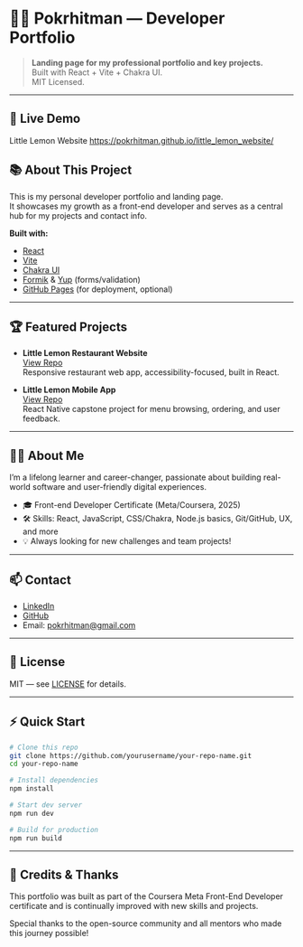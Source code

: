 # 🧑‍💻 Pokrhitman — Developer Portfolio

> **Landing page for my professional portfolio and key projects.**  
> Built with React + Vite + Chakra UI.  
> MIT Licensed.

---

## 🚀 Live Demo

Little Lemon Website
https://pokrhitman.github.io/little_lemon_website/

## 📚 About This Project

This is my personal developer portfolio and landing page.  
It showcases my growth as a front-end developer and serves as a central hub for my projects and contact info.

**Built with:**
- [React](https://react.dev/)
- [Vite](https://vitejs.dev/)
- [Chakra UI](https://chakra-ui.com/)
- [Formik](https://formik.org/) & [Yup](https://github.com/jquense/yup) (forms/validation)
- [GitHub Pages](https://pages.github.com/) (for deployment, optional)

---

## 🏆 Featured Projects

- **Little Lemon Restaurant Website**  
  [View Repo](https://github.com/pokrhitman/little_lemon_website)  
  Responsive restaurant web app, accessibility-focused, built in React.

- **Little Lemon Mobile App**  
  [View Repo](https://github.com/pokrhitman/little_lemon_app)  
  React Native capstone project for menu browsing, ordering, and user feedback.

---

## 👨‍💼 About Me

I’m a lifelong learner and career-changer, passionate about building real-world software and user-friendly digital experiences.  
- 🎓 Front-end Developer Certificate (Meta/Coursera, 2025)
- 🛠️ Skills: React, JavaScript, CSS/Chakra, Node.js basics, Git/GitHub, UX, and more
- 💡 Always looking for new challenges and team projects!

---

## 📫 Contact

- [LinkedIn](https://www.linkedin.com/in/ernesto-burzi%C4%87-a19b36276/)
- [GitHub](https://github.com/pokrhitman)
- Email: [pokrhitman@gmail.com](mailto:your.email@example.com)

---

## 📝 License

MIT — see [LICENSE](./LICENSE) for details.

---

## ⚡ Quick Start

```bash
# Clone this repo
git clone https://github.com/yourusername/your-repo-name.git
cd your-repo-name

# Install dependencies
npm install

# Start dev server
npm run dev

# Build for production
npm run build
```

---

## 🙏 Credits & Thanks

This portfolio was built as part of the Coursera Meta Front-End Developer certificate and is continually improved with new skills and projects.

Special thanks to the open-source community and all mentors who made this journey possible!
